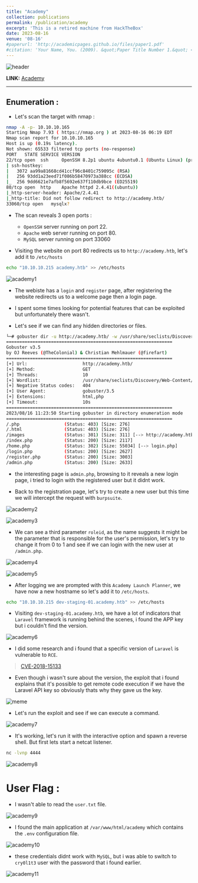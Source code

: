 ```yaml
---
title: "Academy"
collection: publications
permalink: /publication/academy
excerpt: 'This is a retired machine from HackTheBox'
date: 2023-08-16
venue: '08-16'
#paperurl: 'http://academicpages.github.io/files/paper1.pdf'
#citation: 'Your Name, You. (2009). &quot;Paper Title Number 1.&quot; <i>Journal 1</i>. 1(1).'
---
```


![header](/images/academy-header.png)

**LINK:** [Academy](https://app.hackthebox.com/machines/Academy)

---

## Enumeration : 

* Let's scan the target with nmap :

```bash
nmap -A -p- 10.10.10.165
Starting Nmap 7.93 ( https://nmap.org ) at 2023-08-16 06:19 EDT
Nmap scan report for 10.10.10.165
Host is up (0.19s latency).
Not shown: 65533 filtered tcp ports (no-response)
PORT   STATE SERVICE VERSION
22/tcp open  ssh     OpenSSH 8.2p1 ubuntu 4ubuntu0.1 (Ubuntu Linux) (protocol 2.0)
| ssh-hostkey: 
|   3072 aa99a81668cd41ccf96c8401c759095c (RSA)
|   256 93dd1a23eed71f086b58470973a388cc (ECDSA)
|_  256 9dd6621e7afb8f5692e637f110db9bce (ED25519)
80/tcp open  http    Apache httpd 2.4.41((ubuntu)) 
|_http-server-header: Apache/2.4.41
|_http-title: Did not follow redirect to http://academy.htb/
33060/tcp open   mysqlx?
```

* The scan reveals 3 open ports : 
    * ``OpenSSH`` server running on port 22.
    * ``Apache`` web server running on port 80.
    * ``MySQL`` server running on port 33060

* Visiting the website on port 80 redirects us to ``http://academy.htb``, let's add it to ``/etc/hosts``

```bash
echo "10.10.10.215 academy.htb" >> /etc/hosts
```
![academy1](/images/academy1.png)

* The webiste has a ``login`` and ``register`` page, after registering the website redirects us to a welcome page then a login page.

* I spent some times looking for potential features that can be exploited but unfortunately there wasn't.

* Let's see if we can find any hidden directories or files.

```bash
└─# gobuster dir -u http://academy.htb/ -w /usr/share/seclists/Discovery/Web-Content/directory-list-2.3-medium.txt -x html,php
===============================================================
Gobuster v3.5
by OJ Reeves (@TheColonial) & Christian Mehlmauer (@firefart)
===============================================================
[+] Url:                     http://academy.htb/
[+] Method:                  GET
[+] Threads:                 10
[+] Wordlist:                /usr/share/seclists/Discovery/Web-Content/directory-list-2.3-medium.txt
[+] Negative Status codes:   404
[+] User Agent:              gobuster/3.5
[+] Extensions:              html,php
[+] Timeout:                 10s
===============================================================
2023/08/16 11:23:50 Starting gobuster in directory enumeration mode
===============================================================
/.php                 (Status: 403) [Size: 276]
/.html                (Status: 403) [Size: 276]
/images               (Status: 301) [Size: 311] [--> http://academy.htb/images/]
/index.php            (Status: 200) [Size: 2117]
/home.php             (Status: 302) [Size: 55034] [--> login.php]
/login.php            (Status: 200) [Size: 2627]
/register.php         (Status: 200) [Size: 3003]
/admin.php            (Status: 200) [Size: 2633]
```
* the interesting page is ``admin.php``, browsing to it reveals a new login page, i tried to login with the registered user but it didnt work.

* Back to the registration page, let's try to create a new user but this time we will intercept the request with ``burpsuite``.

![academy2](/images/academy2.png)

![academy3](/images/academy3.png)

* We can see a third parameter ``roleid``, as the name suggests it might be the parameter that is responsible for the user's permission, let's try to change it from 0 to 1 and see if we can login with the new user at ``/admin.php``.

![academy4](/images/academy4.png)

![academy5](/images/academy5.png)

* After logging we are prompted with this ``Academy Launch Planner``, we have now a new hostname so let's add it to ``/etc/hosts``.

```bash
echo "10.10.10.215 dev-staging-01.academy.htb" >> /etc/hosts
```

* Visiting ``dev-staging-01.academy.htb``, we have a lot of indicators that ``Laravel`` framework is running behind the scenes, i found the APP key but i couldn't find the version.

![academy6](/images/academy6.png)

* I did some research and i found that a specific version of ``Laravel`` is vulnerable to ``RCE``.

> [CVE-2018-15133](https://github.com/aljavier/exploit_laravel_cve-2018-15133)

* Even though i wasn't sure about the version, the exploit that i found explains that it's possible to get remote code execution if we have the Laravel API key so obviously thats why they gave us the key.

![meme](/images/academy-meme.png)


* Let's run the exploit and see if we can execute a command.

![academy7](/images/academy7.png)

* It's working, let's run it with the interactive option and spawn a reverse shell. But first lets start a netcat listener.

```bash
nc -lvnp 4444
```

![academy8](/images/academy8.png)

# User Flag : 

* I wasn't able to read the ``user.txt`` file.

![academy9](/images/academy9.png)

* I found the main application at ``/var/www/html/academy`` which contains the ``.env`` configuration file.

![academy10](/images/academy10.png)

* these credentials didnt work with ``MySQL``, but i was able to switch to ``cry0l1t3`` user with the password that i found earlier.

![academy11](/images/academy11.png)




